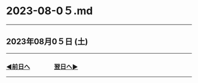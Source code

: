 # 2023-08-0５.md

---

## 2023年08月0５日 (土)

---

### [◀️前日へ](https://github.com/yuasys/chatty-journal/blob/main/2023/08/2023-08-04.md)&emsp;&emsp;&emsp;&emsp;[翌日へ▶️](https://github.com/yuasys/chatty-journal/blob/main/2023/08/2023-08-06.md)

---

